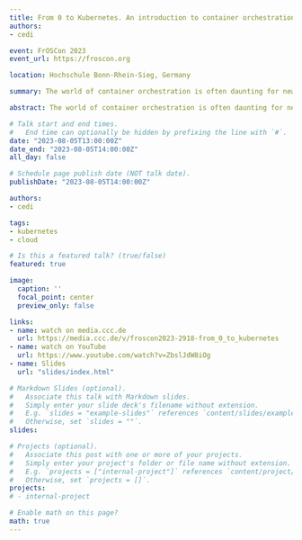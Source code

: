 ```yaml
---
title: From 0 to Kubernetes. An introduction to container orchestration with practical answers to common questions like "why?" Or "when?"
authors:
- cedi

event: FrOSCon 2023
event_url: https://froscon.org

location: Hochschule Bonn-Rhein-Sieg, Germany

summary: The world of container orchestration is often daunting for newcomers! But in this talk we will embark on a journey through the evolution of infrastructure management, from bare metal and virtual machines to the modern world of containers and their orchestration.

abstract: The world of container orchestration is often daunting for newcomers! But in this talk we will embark on a journey through the evolution of infrastructure management, from bare metal and virtual machines to the modern world of containers and their orchestration. After we get to know the history, we will highlight the use cases and talk about getting started in the Kubernetes world. In this insightful and entertaining talk, we'll explore the basics of container orchestration with Kubernetes together. First, let's lay a solid foundation by reviewing the basic concepts and history of this emerging technology. This gives us the necessary understanding to then turn to the practical aspects. Once we're on safe ground, let's take a look at the key steps to get into the world of Kubernetes. To do this, we share helpful tips and insights that will help you avoid common pitfalls and use this amazing technology with confidence. Our first focus is setting up a working Kubernetes cluster. We will show you step by step how you can set up your own cluster and what you should pay attention to. Now that we've covered the basics of building a cluster, let's move on to deploying workloads. We explain how you can successfully deploy your applications and services in Kubernetes and how you ensure that they run stably and efficiently. Using best practice examples, we will show you which proven methods and tools you can use to run your Kubernetes cluster efficiently and securely. We deal with the long-term management of your workloads in Kubernetes. We rely on reproducible deployments based on the GitOps workflow to ensure reliable and efficient use. We explain what GitOps is, how it works and what advantages it offers. We also give you practical advice and examples on how to implement and successfully use GitOps in your own Kubernetes cluster. Overall, this talk provides a comprehensive yet easy-to-understand introduction to the world of Kubernetes and container orchestration. We attach particular importance to the fact that the participants can absorb the information well and put it directly into practice. Our goal is to help you take full advantage of this innovative technology and make your infrastructure effective and future-proof.

# Talk start and end times.
#   End time can optionally be hidden by prefixing the line with `#`.
date: "2023-08-05T13:00:00Z"
date_end: "2023-08-05T14:00:00Z"
all_day: false

# Schedule page publish date (NOT talk date).
publishDate: "2023-08-05T14:00:00Z"

authors:
- cedi

tags:
- kubernetes
- cloud

# Is this a featured talk? (true/false)
featured: true

image:
  caption: ''
  focal_point: center
  preview_only: false

links:
- name: watch on media.ccc.de
  url: https://media.ccc.de/v/froscon2023-2918-from_0_to_kubernetes
- name: watch on YouTube
  url: https://www.youtube.com/watch?v=ZbslJdW8iOg
- name: Slides
  url: "slides/index.html"

# Markdown Slides (optional).
#   Associate this talk with Markdown slides.
#   Simply enter your slide deck's filename without extension.
#   E.g. `slides = "example-slides"` references `content/slides/example-slides.md`.
#   Otherwise, set `slides = ""`.
slides:

# Projects (optional).
#   Associate this post with one or more of your projects.
#   Simply enter your project's folder or file name without extension.
#   E.g. `projects = ["internal-project"]` references `content/project/deep-learning/index.md`.
#   Otherwise, set `projects = []`.
projects:
# - internal-project

# Enable math on this page?
math: true
---
```

